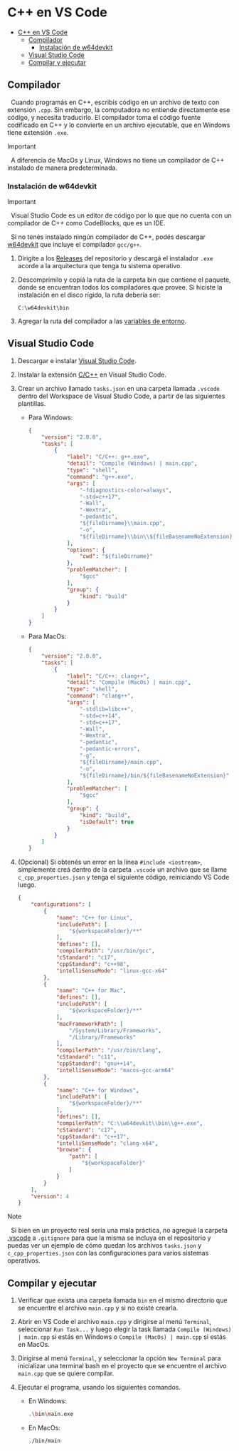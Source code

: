# C++ en VS Code

- [C++ en VS Code](#c-en-vs-code)
  - [Compilador](#compilador)
    - [Instalación de w64devkit](#instalación-de-w64devkit)
  - [Visual Studio Code](#visual-studio-code)
  - [Compilar y ejecutar](#compilar-y-ejecutar)

## Compilador

&nbsp;
Cuando programás en C++, escribís código en un archivo de texto con extensión `.cpp`. Sin embargo, la computadora no entiende directamente ese código, y necesita traducirlo. El compilador toma el código fuente codificado en C++ y lo convierte en un archivo ejecutable, que en Windows tiene extensión `.exe`.

>[!IMPORTANT]
>&nbsp;
>A diferencia de MacOs y Linux, Windows no tiene un compilador de C++ instalado de manera predeterminada.

### Instalación de w64devkit

>[!IMPORTANT]
>&nbsp;
>Visual Studio Code es un editor de código por lo que que no cuenta con un compilador de C++ como CodeBlocks, que es un IDE.

&nbsp;
Si no tenés instalado ningún compilador de C++, podés descargar [w64devkit](https://github.com/skeeto/w64devkit) que incluye el compilador `gcc/g++`.

1. Dirigite a los [Releases](https://github.com/skeeto/w64devkit/releases) del repositorio y descargá el instalador `.exe` acorde a la arquitectura que tenga tu sistema operativo.

2. Descomprimilo y copiá la ruta de la carpeta bin que contiene el paquete, donde se encuentran todos los compiladores que provee. Si hiciste la instalación en el disco rígido, la ruta debería ser:

    ```
    C:\w64devkit\bin
    ```

3. Agregar la ruta del compilador a las [variables de entorno](./variables-de-entorno.md).

## Visual Studio Code

1. Descargar e instalar [Visual Studio Code](https://code.visualstudio.com).

2. Instalar la extensión [C/C++](https://marketplace.visualstudio.com/items?itemName=ms-vscode.cpptools) en Visual Studio Code.

3. Crear un archivo llamado `tasks.json` en una carpeta llamada `.vscode` dentro del Workspace de Visual Studio Code, a partir de las siguientes plantillas.

   - Para Windows:
       ```json
       {
           "version": "2.0.0",
           "tasks": [
               {
                   "label": "C/C++: g++.exe",
                   "detail": "Compile (Windows) | main.cpp",
                   "type": "shell",
                   "command": "g++.exe",
                   "args": [
                       "-fdiagnostics-color=always",
                       "-std=c++17",
                       "-Wall",
                       "-Wextra",
                       "-pedantic",
                       "${fileDirname}\\main.cpp",
                       "-o",
                       "${fileDirname}\\bin\\${fileBasenameNoExtension}.exe"
                   ],
                   "options": {
                       "cwd": "${fileDirname}"
                   },
                   "problemMatcher": [
                       "$gcc"
                   ],
                   "group": {
                       "kind": "build"
                   }
               }
           ]
       }
       ```

   - Para MacOs:
       ```json
       {
           "version": "2.0.0",
           "tasks": [
               {
                   "label": "C/C++: clang++",
                   "detail": "Compile (MacOs) | main.cpp",
                   "type": "shell",
                   "command": "clang++",
                   "args": [
                       "-stdlib=libc++",
                       "-std=c++14",
                       "-std=c++17",
                       "-Wall",
                       "-Wextra",
                       "-pedantic",
                       "-pedantic-errors",
                       "-g",
                       "${fileDirname}/main.cpp",
                       "-o",
                       "${fileDirname}/bin/${fileBasenameNoExtension}"
                   ],
                   "problemMatcher": [
                       "$gcc"
                   ],
                   "group": {
                       "kind": "build",
                       "isDefault": true
                   }
               }
           ]
       }
       ```

4. (Opcional) Si obtenés un error en la línea `#include <iostream>`, simplemente creá dentro de la carpeta `.vscode` un archivo que se llame `c_cpp_properties.json` y tenga el siguiente código, reiniciando VS Code luego.

    ```json
    {
        "configurations": [
            {
                "name": "C++ for Linux",
                "includePath": [
                    "${workspaceFolder}/**"
                ],
                "defines": [],
                "compilerPath": "/usr/bin/gcc",
                "cStandard": "c17",
                "cppStandard": "c++98",
                "intelliSenseMode": "linux-gcc-x64"
            },
            {
                "name": "C++ for Mac",
                "defines": [],
                "includePath": [
                    "${workspaceFolder}/**"
                ],
                "macFrameworkPath": [
                    "/System/Library/Frameworks",
                    "/Library/Frameworks"
                ],
                "compilerPath": "/usr/bin/clang",
                "cStandard": "c11",
                "cppStandard": "gnu++14",
                "intelliSenseMode": "macos-gcc-arm64"
            },
            {
                "name": "C++ for Windows",
                "includePath": [
                    "${workspaceFolder}/**"
                ],
                "defines": [],
                "compilerPath": "C:\\w64devkit\\bin\\g++.exe",
                "cStandard": "c17",
                "cppStandard": "c++17",
                "intelliSenseMode": "clang-x64",
                "browse": {
                    "path": [
                        "${workspaceFolder}"
                    ]
                }
            }
        ],
        "version": 4
    }
    ```

>[!NOTE]
>&nbsp;
>Si bien en un proyecto real sería una mala práctica, no agregué la carpeta [.vscode](./../.vscode) a `.gitignore` para que la misma se incluya en el repositorio y puedas ver un ejemplo de cómo quedan los archivos `tasks.json` y `c_cpp_properties.json` con las configuraciones para varios sistemas operativos.

## Compilar y ejecutar

1. Verificar que exista una carpeta llamada `bin` en el mismo directorio que se encuentre el archivo `main.cpp` y si no existe crearla.

2. Abrir en VS Code el archivo `main.cpp` y dirigirse al menú `Terminal`, seleccionar `Run Task...` y luego elegir la task llamada `Compile (Windows) | main.cpp` si estás en Windows o `Compile (MacOs) | main.cpp` si estás en MacOs.

3. Dirigirse al menú `Terminal`, y seleccionar la opción `New Terminal` para inicializar una terminal bash en el proyecto que se encuentre el archivo `main.cpp` que se quiere compilar.

4. Ejecutar el programa, usando los siguientes comandos.

   - En Windows:
       ```bash
       .\bin\main.exe
       ```

   - En MacOs:
       ```bash
       ./bin/main
       ```